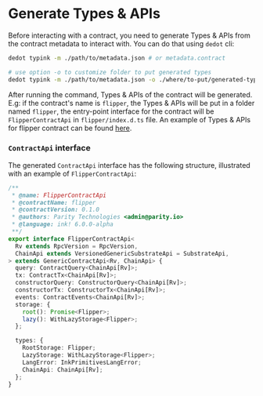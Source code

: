 # Generate Types & APIs

Before interacting with a contract, you need to generate Types & APIs from the contract metadata to interact with. You can do that using `dedot` cli:

```sh
dedot typink -m ./path/to/metadata.json # or metadata.contract

# use option -o to customize folder to put generated types
dedot typink -m ./path/to/metadata.json -o ./where/to-put/generated-types
```

After running the command, Types & APIs of the contract will be generated. E.g: if the contract's name is `flipper`, the Types & APIs will be put in a folder named `flipper`, the entry-point interface for the contract will be `FlipperContractApi` in `flipper/index.d.ts` file. An example of Types & APIs for flipper contract can be found [here](https://github.com/dedotdev/dedot/blob/main/examples/scripts/inkv5/flipper/index.d.ts).

### `ContractApi` interface

The generated `ContractApi` interface has the following structure, illustrated with an example of `FlipperContractApi`:

```typescript
/**
 * @name: FlipperContractApi
 * @contractName: flipper
 * @contractVersion: 0.1.0
 * @authors: Parity Technologies <admin@parity.io>
 * @language: ink! 6.0.0-alpha
 **/
export interface FlipperContractApi<
  Rv extends RpcVersion = RpcVersion,
  ChainApi extends VersionedGenericSubstrateApi = SubstrateApi,
> extends GenericContractApi<Rv, ChainApi> {
  query: ContractQuery<ChainApi[Rv]>;
  tx: ContractTx<ChainApi[Rv]>;
  constructorQuery: ConstructorQuery<ChainApi[Rv]>;
  constructorTx: ConstructorTx<ChainApi[Rv]>;
  events: ContractEvents<ChainApi[Rv]>;
  storage: {
    root(): Promise<Flipper>;
    lazy(): WithLazyStorage<Flipper>;
  };

  types: {
    RootStorage: Flipper;
    LazyStorage: WithLazyStorage<Flipper>;
    LangError: InkPrimitivesLangError;
    ChainApi: ChainApi[Rv];
  };
}
```
